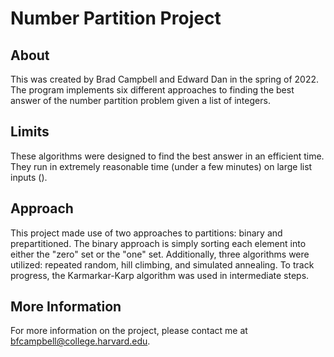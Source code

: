 # Number Partition Project

## About
This was created by Brad Campbell and Edward Dan in the spring of 2022. The program implements six different approaches to finding the best answer of the number partition problem given a list of integers.

## Limits
These algorithms were designed to find the best answer in an efficient time. They run in extremely reasonable time (under a few minutes) on large list inputs ().

## Approach
This project made use of two approaches to partitions: binary and prepartitioned. The binary approach is simply sorting each element into either the "zero" set or the "one" set. Additionally, three algorithms were utilized: repeated random, hill climbing, and simulated annealing. To track progress, the Karmarkar-Karp algorithm was used in intermediate steps.

## More Information
For more information on the project, please contact me at bfcampbell@college.harvard.edu.